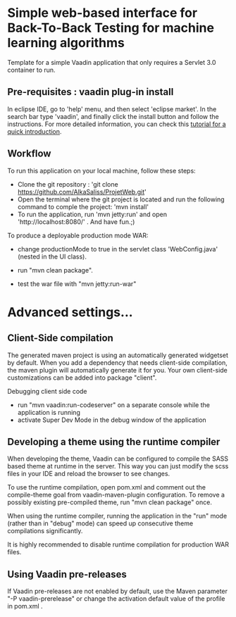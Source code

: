 Simple web-based interface for Back-To-Back Testing for machine learning algorithms
===============

Template for a simple Vaadin application that only requires a Servlet 3.0 container to run.

Pre-requisites : vaadin plug-in install
-----------------------
In eclipse IDE, go to 'help' menu, and then select 'eclipse market'. In the search bar type 'vaadin', and finally click the install button and follow the instructions.
For more detailed information, you can check this [tutorial for a quick introduction](https://www.youtube.com/watch?v=o93ofXBIkf8).


Workflow
----------------

To run this application on your local machine, follow these steps:

* Clone the git repository : 'git clone https://github.com/AlkaSaliss/ProjetWeb.git'
* Open the terminal where the git project is located and run the following command to comple the project: 'mvn install'
* To run the application, run 'mvn jetty:run' and open 'http://localhost:8080/' . And have fun.;)

To produce a deployable production mode WAR:

* change productionMode to true in the servlet class 'WebConfig.java' (nested in the UI class).

* run "mvn clean package".

* test the war file with "mvn jetty:run-war"


Advanced settings...
====================


Client-Side compilation
-------------------------

The generated maven project is using an automatically generated widgetset by default. 
When you add a dependency that needs client-side compilation, the maven plugin will 
automatically generate it for you. Your own client-side customizations can be added into
package "client".

Debugging client side code
  - run "mvn vaadin:run-codeserver" on a separate console while the application is running
  - activate Super Dev Mode in the debug window of the application

Developing a theme using the runtime compiler
-------------------------

When developing the theme, Vaadin can be configured to compile the SASS based
theme at runtime in the server. This way you can just modify the scss files in
your IDE and reload the browser to see changes.

To use the runtime compilation, open pom.xml and comment out the compile-theme 
goal from vaadin-maven-plugin configuration. To remove a possibly existing 
pre-compiled theme, run "mvn clean package" once.

When using the runtime compiler, running the application in the "run" mode 
(rather than in "debug" mode) can speed up consecutive theme compilations
significantly.

It is highly recommended to disable runtime compilation for production WAR files.

Using Vaadin pre-releases
-------------------------

If Vaadin pre-releases are not enabled by default, use the Maven parameter
"-P vaadin-prerelease" or change the activation default value of the profile in pom.xml .
